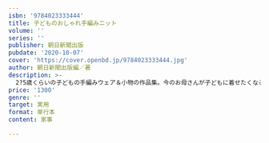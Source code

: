 ```yaml
---
isbn: '9784023333444'
title: 子どものおしゃれ手編みニット
volume: ''
series: ''
publisher: 朝日新聞出版
pubdate: '2020-10-07'
cover: 'https://cover.openbd.jp/9784023333444.jpg'
author: 朝日新聞出版編／著
description: >-
  2?5歳くらいの子どもの手編みウェア＆小物の作品集。今のお母さんが子どもに着せたくなるような作品、既製品のようなおしゃれ感のあるセーターを中心に、流行のボア素材を使ったアイテムなど新鮮味のある作品も取り入れて、バリエーション豊かに紹介
price: '1300'
genre: ''
target: 実用
format: 単行本
content: 家事

---
```

